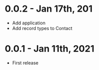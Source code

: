 # 0.0.2 - Jan 17th, 201
* Add application
* Add record types to Contact

# 0.0.1 - Jan 11th, 2021
* First release